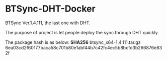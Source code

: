 # BTSync-DHT-Docker
BTSync Ver.1.4.111, the last one with DHT.

The purpose of project is let people deploy the sync through DHT quickly.

The package hash is as below:
**SHA256**
btsync_x64-1.4.111.tar.gz
6ea03cd2f60177baca58c701b80e1abf44b7c42fc4ec5b8bcfd3b266876e832f

